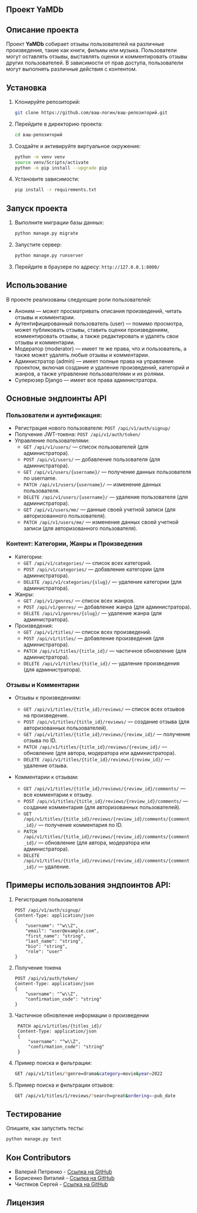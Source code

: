 ## Проект YaMDb

## Описание проекта
Проект **YaMDb** собирает отзывы пользователей на различные произведения, такие как книги, фильмы или музыка. Пользователи могут оставлять отзывы, выставлять оценки и комментировать отзывы других пользователей. В зависимости от прав доступа, пользователи могут выполнять различные действия с контентом.


## Установка

1. Клонируйте репозиторий:
   ```bash
   git clone https://github.com/ваш-логин/ваш-репозиторий.git
   ```
   
2. Перейдите в директорию проекта:
   ```bash
   cd ваш-репозиторий
   ```
3. Создайте и активируйте виртуальное окружение:
   ```bash
   python -m venv venv
   source venv/Scripts/activate
   python -m pip install --upgrade pip
   ```

4. Установите зависимости:
   ```bash
   pip install -r requirements.txt
   ```

## Запуск проекта

1. Выполните миграции базы данных:
   ```bash
   python manage.py migrate
   ```

2. Запустите сервер:
   ```bash
   python manage.py runserver
   ```

3. Перейдите в браузере по адресу: `http://127.0.0.1:8000/`

## Использование

В проекте реализованы следующие роли пользователей:

- Аноним — может просматривать описания произведений, читать отзывы и комментарии.
- Аутентифицированный пользователь (user) — помимо просмотра, может публиковать отзывы, ставить оценки произведениям, комментировать отзывы, а также редактировать и удалять свои отзывы и комментарии.
- Модератор (moderator) — имеет те же права, что и пользователь, а также может удалять любые отзывы и комментарии.
- Администратор (admin) — имеет полные права на управление проектом, включая создание и удаление произведений, категорий и жанров, а также управление пользователями и их ролями.
- Суперюзер Django — имеет все права администратора.

## Основные эндпоинты API

### Пользователи и аунтификация:

* Регистрация нового пользователя: ```POST /api/v1/auth/signup/```
* Получение JWT-токена: ```POST /api/v1/auth/token/```
* Управление пользователями:
  * ```GET /api/v1/users/``` — список пользователей (для администратора).
  * ```POST /api/v1/users/``` — добавление пользователя (для администратора).
  * ```GET /api/v1/users/{username}/``` — получение данных пользователя по username.
  * ```PATCH /api/v1/users/{username}/``` — изменение данных пользователя.
  * ```DELETE /api/v1/users/{username}/``` — удаление пользователя (для администратора).
  * ```GET /api/v1/users/me/``` — данные своей учетной записи (для авторизованного пользователя).
  * ```PATCH /api/v1/users/me/``` — изменение данных своей учетной записи (для авторизованного пользователя).
### Контент: Категории, Жанры и Произведения

* Категории:
  * ```GET /api/v1/categories/``` — список всех категорий.
  * ```POST /api/v1/categories/``` — добавление категории (для администратора).
  * ```DELETE /api/v1/categories/{slug}/``` — удаление категории (для администратора).
* Жанры:
  * ```GET /api/v1/genres/``` — список всех жанров.
  * ```POST /api/v1/genres/``` — добавление жанра (для администратора).
  * ```DELETE /api/v1/genres/{slug}/``` — удаление жанра (для администратора).
* Произведения:
  * ```GET /api/v1/titles/``` — список всех произведений.
  * ```POST /api/v1/titles/``` — добавление произведения (для администратора).
  * ```PATCH /api/v1/titles/{title_id}/``` — частичное обновление (для администратора).
  * ```DELETE /api/v1/titles/{title_id}/``` — удаление произведения (для администратора).

### Отзывы и Комментарии

* Отзывы к произведениям:
  * ```GET /api/v1/titles/{title_id}/reviews/``` — список всех отзывов на произведение.
  * ```POST /api/v1/titles/{title_id}/reviews/``` — создание отзыва (для авторизованных пользователей).
  * ```GET /api/v1/titles/{title_id}/reviews/{review_id}/``` — получение отзыва по ID.
  * ```PATCH /api/v1/titles/{title_id}/reviews/{review_id}/``` — обновление (для автора, модератора или администратора).
  * ```DELETE /api/v1/titles/{title_id}/reviews/{review_id}/``` — удаление отзыва.

* Комментарии к отзывам:
  * ```GET /api/v1/titles/{title_id}/reviews/{review_id}/comments/``` — все комментарии к отзыву.
  * ```POST /api/v1/titles/{title_id}/reviews/{review_id}/comments/``` — создание комментария (для авторизованных пользователей).
  * ```GET /api/v1/titles/{title_id}/reviews/{review_id}/comments/{comment_id}/``` — получение комментария по ID.
  * ```PATCH /api/v1/titles/{title_id}/reviews/{review_id}/comments/{comment_id}/``` — обновление (для автора, модератора или администратора).
  * ```DELETE /api/v1/titles/{title_id}/reviews/{review_id}/comments/{comment_id}/``` — удаление.


## Примеры использования эндпоинтов API:

1. Регистрация пользователя
   
    ```https
    POST /api/v1/auth/signup/
    Content-Type: application/json
    {
        "username": "^w\\Z",
        "email": "user@example.com",
        "first_name": "string",
        "last_name": "string",
        "bio": "string",
        "role": "user"
    }
    ```

2. Получение токена
   
    ```https
    POST /api/v1/auth/token/
    Content-Type: application/json
    {
        "username": "^w\\Z",
        "confirmation_code": "string"
    }
    ```

3. Частичное обновление информации о произведении
   
   ```https
    PATCH api/v1/titles/{titles_id}/
    Content-Type: application/json
    {
        "username": "^w\\Z",
        "confirmation_code": "string"
    }
    ```
4. Пример поиска и фильтрации:

   ```bash
   GET /api/v1/titles/?genre=drama&category=movie&year=2022
   ```

5. Пример поиска и фильтрации отзывов:

   ```bash
   GET /api/v1/titles/1/reviews/?search=great&ordering=-pub_date
   ```


## Тестирование

Опишите, как запустить тесты:
```bash
python manage.py test
```

## Кон Contributors

- Валерий Петренко - [Ссылка на GitHub](https://github.com/HikkiAdvent)
- Борисенко Виталий - [Ссылка на GitHub](https://github.com/bvv-praktikum)
- Чистяков Сергей - [Ссылка на GitHub](https://github.com/noxsir0)

## Лицензия
